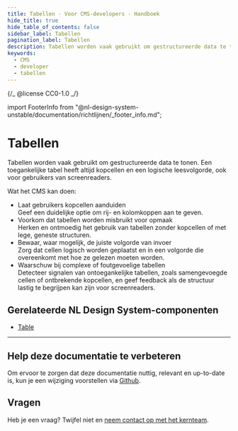 ```yaml
---
title: Tabellen · Voor CMS-developers · Handboek
hide_title: true
hide_table_of_contents: false
sidebar_label: Tabellen
pagination_label: Tabellen
description: Tabellen worden vaak gebruikt om gestructureerde data te tonen. Een toegankelijke tabel heeft altijd kopcellen en een logische leesvolgorde, ook voor gebruikers van screenreaders.
keywords:
  - CMS
  - developer
  - tabellen
---
```


{/_ @license CC0-1.0 _/}

import FooterInfo from "@nl-design-system-unstable/documentation/richtlijnen/\_footer_info.md";

# Tabellen

Tabellen worden vaak gebruikt om gestructureerde data te tonen. Een toegankelijke tabel heeft altijd kopcellen en een logische leesvolgorde, ook voor gebruikers van screenreaders.

Wat het CMS kan doen:

- Laat gebruikers kopcellen aanduiden  
  Geef een duidelijke optie om rij- en kolomkoppen aan te geven.
- Voorkom dat tabellen worden misbruikt voor opmaak  
  Herken en ontmoedig het gebruik van tabellen zonder kopcellen of met lege, geneste structuren.
- Bewaar, waar mogelijk, de juiste volgorde van invoer  
  Zorg dat cellen logisch worden geplaatst en in een volgorde die overeenkomt met hoe ze gelezen moeten worden.
- Waarschuw bij complexe of foutgevoelige tabellen  
  Detecteer signalen van ontoegankelijke tabellen, zoals samengevoegde cellen of ontbrekende kopcellen, en geef feedback als de structuur lastig te begrijpen kan zijn voor screenreaders.

## Gerelateerde NL Design System-componenten

- [Table](/table)

---

## Help deze documentatie te verbeteren

Om ervoor te zorgen dat deze documentatie nuttig, relevant en up-to-date is, kun je een wijziging voorstellen via [Github](https://github.com/nl-design-system/documentatie).

## Vragen

Heb je een vraag? Twijfel niet en [neem contact op met het kernteam](../../project/kernteam.mdx).
